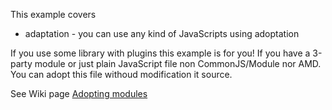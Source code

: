 This example covers

  * adaptation - you can use any kind of JavaScripts using adoptation

If you use some library with plugins this example is for you!
If you have a 3-party module or just plain JavaScript file non CommonJS/Module nor AMD.
You can adopt this file withoud modification it source.

See Wiki page [Adopting modules](https://github.com/azproduction/lmd/wiki/Adopting-modules)
